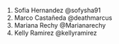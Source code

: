 1. Sofia Hernandez @sofysha91
2. Marco Castañeda @deathmarcus
3. Mariana Rechy @Marianarechy
4. Kelly Ramirez @kellyramirez
